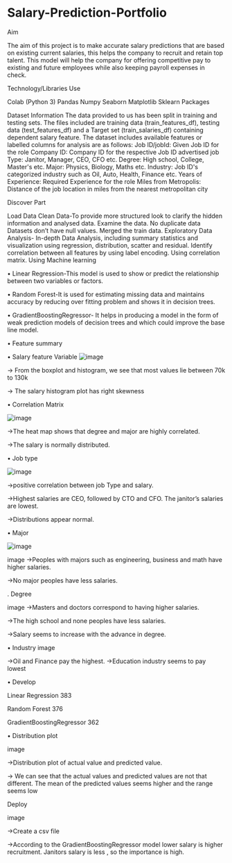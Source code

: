 # Salary-Prediction-Portfolio
 Aim

The aim of this project is to make accurate salary predictions that are based on existing current salaries, this helps the company to recruit and retain top talent. This model will help the company for offering competitive pay to existing and future employees while also keeping payroll expenses in check.


Technology/Libraries Use

Colab (Python 3)
Pandas
Numpy
Seaborn
Matplotlib
Sklearn Packages


Dataset Information
The data provided to us has been split in training and testing sets. The files included are training data (train_features_df), testing data (test_features_df) and a Target set (train_salaries_df) containing dependent salary feature.
The dataset includes available features or labelled columns for analysis are as follows:
Job ID/jobId: Given Job ID for the role
Company ID: Company ID for the respective Job ID advertised
job Type: Janitor, Manager, CEO, CFO etc.
Degree: High school, College, Master's etc.
Major: Physics, Biology, Maths etc.
Industry: Job ID's categorized industry such as Oil, Auto, Health, Finance etc.
Years of Experience: Required Experience for the role
Miles from Metropolis: Distance of the job location in miles from the nearest metropolitan city


Discover Part

Load Data
Clean Data-To provide more structured look to clarify the hidden information and analysed data.
Examine the data.
No duplicate data
Datasets don’t have null values.
Merged the train data.
Exploratory Data Analysis- In-depth Data Analysis, including summary statistics and visualization using regression, distribution, scatter and residual.
Identify correlation between all features by using label encoding.
Using correlation matrix.
Using Machine learning

• Linear Regression-This model is used to show or predict the relationship between two variables or factors.

• Random Forest-It is used for estimating missing data and maintains accuracy by reducing over fitting problem and shows it in decision trees.

• GradientBoostingRegressor- It helps in producing a model in the form of weak prediction models of decision trees and which could improve the base line model.

• Feature summary

• Salary feature Variable
![image](https://user-images.githubusercontent.com/74996807/101258277-73093900-36ef-11eb-90f6-7fa3240d532d.png)



-> From the boxplot and histogram, we see that most values lie between 70k to 130k

-> The salary histogram plot has right skewness



• Correlation Matrix

![image](https://user-images.githubusercontent.com/74996807/101258541-1f97ea80-36f1-11eb-92ca-ef1bf16a4af6.png)


->The heat map shows that degree and major are highly correlated.

->The salary is normally distributed.


• Job type

![image](https://user-images.githubusercontent.com/74996807/101258626-b5cc1080-36f1-11eb-9d3e-671a5fe47e1c.png)


->positive correlation between job Type and salary.

->Highest salaries are CEO, followed by CTO and CFO. The janitor’s salaries are lowest.

->Distributions appear normal.


• Major

![image](https://user-images.githubusercontent.com/74996807/101258666-18bda780-36f2-11eb-8520-1163d20ecb02.png)

image
->Peoples with majors such as engineering, business and math have higher salaries.

->No major peoples have less salaries.

. Degree

image
->Masters and doctors correspond to having higher salaries.

->The high school and none peoples have less salaries.

->Salary seems to increase with the advance in degree.


• Industry
image

->Oil and Finance pay the highest.
->Education industry seems to pay lowest
 
• Develop

Linear Regression 383

Random Forest 376

GradientBoostingRegressor 362

• Distribution plot

image

->Distribution plot of actual value and predicted value.

-> We can see that the actual values and predicted values are not that different. The mean of the predicted values seems higher and the range seems low
 
Deploy

image

->Create a csv file

->According to the GradientBoostingRegressor model lower salary is higher recruitment. Janitors salary is less , so the importance is high.
